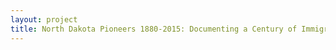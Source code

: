 ```yaml
--- 
layout: project 
title: North Dakota Pioneers 1880-2015: Documenting a Century of Immigration, Culture, and Heritage in Word, Image, and Sound
---
```



